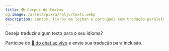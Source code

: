 ```yaml
---
title: 📚 Corpus de textos
og:image: /assets/pixra/ralju/texts.webp
description: contos, livros em lojban e português com tradução paralela
---
```


Deseja traduzir algum texto para o seu idioma?

Participe do <a href="/pt/articles/live_chat">💬 do chat ao vivo</a> e envie sua tradução para inclusão.

<!-- export const TEXT_preface = `Pressione os botões para ocultar a coluna no idioma escolhido.<br />Deseja traduzir algum texto para o seu idioma?<br/>Inscreva-se em <a href="${discordChatUrl}"> 💬 o chat ao vivo</a> e envie sua tradução para inclusão.<br/><a href="/texts/"><button class="rounded drop-shadow bg-deep-orange-300 hover:bg-deep -orange-400 focus:bg-deep-orange-400 text-white lead-normal select-none py-2 px-4">🔙 Todos os textos</button></a>`; -->